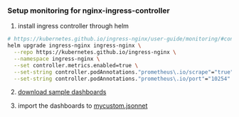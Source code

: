 ### Setup monitoring for nginx-ingress-controller
1. install ingress controller through helm
```sh
# https://kubernetes.github.io/ingress-nginx/user-guide/monitoring/#configure-prometheus 
helm upgrade ingress-nginx ingress-nginx \
  --repo https://kubernetes.github.io/ingress-nginx \
  --namespace ingress-nginx \
  --set controller.metrics.enabled=true \
  --set-string controller.podAnnotations."prometheus\.io/scrape"="true" \
  --set-string controller.podAnnotations."prometheus\.io/port"="10254"
```

2. [download sample dashboards](https://github.com/kubernetes/ingress-nginx/tree/main/deploy/grafana/dashboards)

3. import the dashboards to [mycustom.jsonnet](../mycustom.jsonnet)
